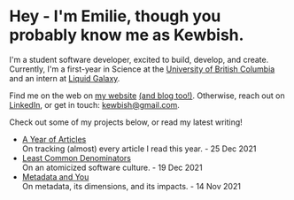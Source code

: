 # Hey - I'm Emilie, though you probably know me as Kewbish. 
I'm a student software developer, excited to build, develop, and create. Currently, I'm a first-year in Science at the [University of British Columbia](https://ubc.ca) and an intern at [Liquid Galaxy](https://liquidgalaxy.eu).

Find me on the web on [my website](https://kewbi.sh/) [(and blog too!)](https://kewbi.sh/blog/). Otherwise, reach out on [LinkedIn](https://www.linkedin.com/in/emilie-ma-kewbish/), or get in touch: [kewbish@gmail.com](mailto:kewbish@gmail.com).   

Check out some of my projects below, or read my latest writing!

<!--bp-->
- [A Year of Articles](https://kewbi.sh/blog/posts/211226/)  
On tracking (almost) every article I read this year. - 25 Dec 2021
- [Least Common Denominators](https://kewbi.sh/blog/posts/211219/)  
On an atomicized software culture. - 19 Dec 2021
- [Metadata and You](https://kewbi.sh/blog/posts/211114/)  
On metadata, its dimensions, and its impacts. - 14 Nov 2021
